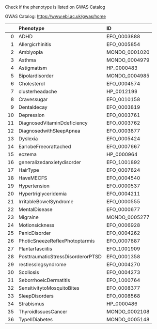 Check if the phenotype is listed on GWAS Catalog

GWAS Catalog: https://www.ebi.ac.uk/gwas/home

|    | Phenotype                         | ID            |
|---:|:----------------------------------|:--------------|
|  0 | ADHD                              | EFO_0003888   |
|  1 | Allergicrhinitis                  | EFO_0005854   |
|  2 | Amblyopia                         | MONDO_0001020 |
|  3 | Asthma                            | MONDO_0004979 |
|  4 | Astigmatism                       | HP_0000483    |
|  5 | Bipolardisorder                   | MONDO_0004985 |
|  6 | Cholesterol                       | EFO_0004574   |
|  7 | clusterheadache                   | HP_0012199    |
|  8 | Cravessugar                       | EFO_0010158   |
|  9 | Dentaldecay                       | EFO_0003819   |
| 10 | Depression                        | EFO_0003761   |
| 11 | DiagnosedVitaminDdeficiency       | EFO_0003762   |
| 12 | DiagnosedwithSleepApnea           | EFO_0003877   |
| 13 | Dyslexia                          | EFO_0005424   |
| 14 | EarlobeFreeorattached             | EFO_0007667   |
| 15 | eczema                            | HP_0000964    |
| 16 | generalizedanxietydisorder        | EFO_1001892   |
| 17 | HairType                          | EFO_0007824   |
| 18 | HaveMECFS                         | EFO_0004540   |
| 19 | Hypertension                      | EFO_0000537   |
| 20 | Hypertriglyceridemia              | EFO_0004211   |
| 21 | IrritableBowelSyndrome            | EFO_0000555   |
| 22 | MentalDisease                     | EFO_0000677   |
| 23 | Migraine                          | MONDO_0005277 |
| 24 | Motionsickness                    | EFO_0006928   |
| 25 | PanicDisorder                     | EFO_0004262   |
| 26 | PhoticSneezeReflexPhotoptarmis    | EFO_0007887   |
| 27 | Plantarfasciitis                  | EFO_1001909   |
| 28 | PosttraumaticStressDisorderorPTSD | EFO_0001358   |
| 29 | restlesslegsyndrome               | EFO_0004270   |
| 30 | Scoliosis                         | EFO_0004273   |
| 31 | SeborrhoeicDermatitis             | EFO_1000764   |
| 32 | SensitivitytoMosquitoBites        | EFO_0008377   |
| 33 | SleepDisorders                    | EFO_0008568   |
| 34 | Strabismus                        | HP_0000486    |
| 35 | ThyroidIssuesCancer               | MONDO_0002108 |
| 36 | TypeIIDiabetes                    | MONDO_0005148 |
